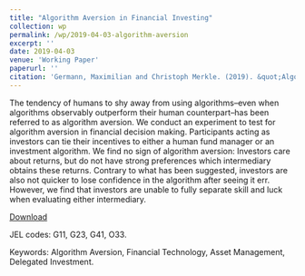 ```yaml
---
title: "Algorithm Aversion in Financial Investing"
collection: wp
permalink: /wp/2019-04-03-algorithm-aversion
excerpt: ''
date: 2019-04-03
venue: 'Working Paper'
paperurl: ''
citation: 'Germann, Maximilian and Christoph Merkle. (2019). &quot;Algorithm Aversion in Financial Investing.&quot; <i>Working Paper</i>.'
---
```

The tendency of humans to shy away from using algorithms–even when algorithms observably outperform their human counterpart–has been referred to as algorithm aversion. We conduct an experiment to test for algorithm aversion in financial decision making. Participants acting as investors can tie their incentives to either a human fund manager or an investment algorithm. We find no sign of algorithm aversion: Investors care about returns, but do not have strong preferences which intermediary obtains these returns. Contrary to what has been suggested, investors are also not quicker to lose confidence in the algorithm after seeing it err. However, we find that investors are unable to fully separate skill and luck when evaluating either intermediary. 

[Download](https://ssrn.com/abstract=3364850)

JEL codes: G11, G23, G41, O33.

Keywords: Algorithm Aversion, Financial Technology, Asset Management, Delegated Investment.
